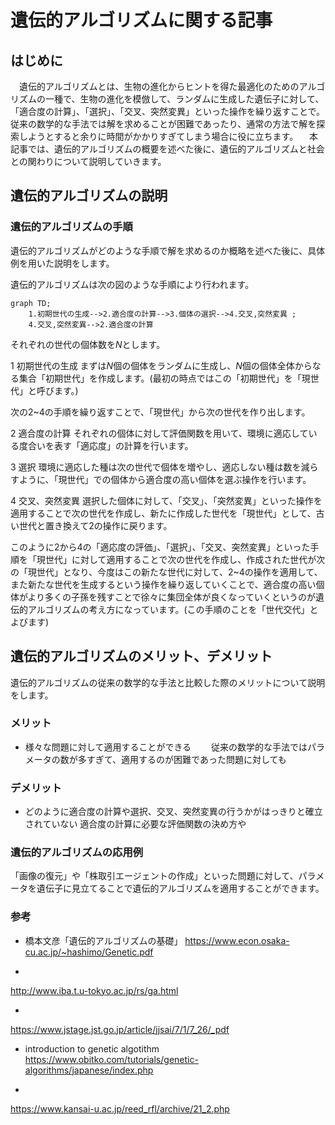 # 遺伝的アルゴリズムに関する記事


## はじめに
　遺伝的アルゴリズムとは、生物の進化からヒントを得た最適化のためのアルゴリズムの一種で、生物の進化を模倣して、ランダムに生成した遺伝子に対して、「適合度の計算」、「選択」、「交叉、突然変異」といった操作を繰り返すことで。
従来の数学的な手法では解を求めることが困難であったり、通常の方法で解を探索しようとすると余りに時間がかかりすぎてしまう場合に役に立ちます。
　本記事では、遺伝的アルゴリズムの概要を述べた後に、遺伝的アルゴリズムと社会との関わりについて説明していきます。

## 遺伝的アルゴリズムの説明


### 遺伝的アルゴリズムの手順
遺伝的アルゴリズムがどのような手順で解を求めるのか概略を述べた後に、具体例を用いた説明をします。


遺伝的アルゴリズムは次の図のような手順により行われます。
```mermaid
graph TD;
    1.初期世代の生成-->2.適合度の計算-->3.個体の選択-->4.交叉,突然変異 ;
    4.交叉,突然変異-->2.適合度の計算
```

それぞれの世代の個体数を$N$とします。

1 初期世代の生成
まずは$N$個の個体をランダムに生成し、$N$個の個体全体からなる集合「初期世代」を作成します。(最初の時点ではこの「初期世代」を「現世代」と呼びます。)

次の2~4の手順を繰り返すことで、「現世代」から次の世代を作り出します。

2 適合度の計算
それぞれの個体に対して評価関数を用いて、環境に適応している度合いを表す「適応度」の計算を行います。

3 選択
環境に適応した種は次の世代で個体を増やし、適応しない種は数を減らすように、「現世代」での個体から適合度の高い個体を選ぶ操作を行います。

4 交叉、突然変異
選択した個体に対して、「交叉」、「突然変異」といった操作を適用することで次の世代を作成し、新たに作成した世代を「現世代」として、古い世代と置き換えて2の操作に戻ります。


このように2から4の「適応度の評価」、「選択」、「交叉、突然変異」といった手順を「現世代」に対して適用することで次の世代を作成し、作成された世代が次の「現世代」となり、今度はこの新たな世代に対して、2~4の操作を適用して、また新たな世代を生成するという操作を繰り返していくことで、適合度の高い個体がより多くの子孫を残すことで徐々に集団全体が良くなっていくというのが遺伝的アルゴリズムの考え方になっています。(この手順のことを「世代交代」とよびます)


## 遺伝的アルゴリズムのメリット、デメリット
遺伝的アルゴリズムの従来の数学的な手法と比較した際のメリットについて説明をします。
### メリット 
- 様々な問題に対して適用することができる
　　従来の数学的な手法ではパラメータの数が多すぎて、適用するのが困難であった問題に対しても

### デメリット
- どのように適合度の計算や選択、交叉、突然変異の行うかがはっきりと確立されていない
適合度の計算に必要な評価関数の決め方や

### 遺伝的アルゴリズムの応用例
「画像の復元」や「株取引エージェントの作成」といった問題に対して、パラメータを遺伝子に見立てることで遺伝的アルゴリズムを適用することができます。



### 















### 参考
- 橋本文彦「遺伝的アルゴリズムの基礎」
https://www.econ.osaka-cu.ac.jp/~hashimo/Genetic.pdf

- 
http://www.iba.t.u-tokyo.ac.jp/rs/ga.html

- 
https://www.jstage.jst.go.jp/article/jjsai/7/1/7_26/_pdf

- introduction to genetic algotithm
https://www.obitko.com/tutorials/genetic-algorithms/japanese/index.php

- 
https://www.kansai-u.ac.jp/reed_rfl/archive/21_2.php

